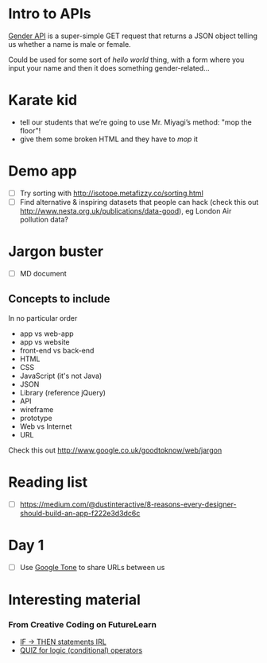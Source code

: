 # Intro to APIs

[Gender API](https://gender-api.com) is a super-simple GET request that returns a JSON object telling us whether a name is male or female.

Could be used for some sort of *hello world* thing, with a form where you input your name and then it does something gender-related...

# Karate kid

- tell our students that we’re going to use Mr. Miyagi’s method: "mop the floor"!
- give them some broken HTML and they have to *mop* it

# Demo app

- [ ] Try sorting with http://isotope.metafizzy.co/sorting.html
- [ ] Find alternative & inspiring datasets that people can hack (check this out http://www.nesta.org.uk/publications/data-good), eg London Air pollution data?

# Jargon buster

- [ ] MD document 

## Concepts to include

In no particular order

- app vs web-app
- app vs website
- front-end vs back-end
- HTML
- CSS
- JavaScript (it's not Java)
- JSON
- Library (reference jQuery)
- API
- wireframe
- prototype
- Web vs Internet
- URL


Check this out http://www.google.co.uk/goodtoknow/web/jargon


# Reading list

- [ ] https://medium.com/@dustinteractive/8-reasons-every-designer-should-build-an-app-f222e3d3dc6c

# Day 1

- [ ] Use [Google Tone](https://chrome.google.com/webstore/detail/google-tone/nnckehldicaciogcbchegobnafnjkcne?hl=en) to share URLs between us

# Interesting material

### From Creative Coding on FutureLearn
* [IF → THEN statements IRL](https://www.futurelearn.com/courses/creative-coding/2/steps/35857)
* [QUIZ for logic (conditional) operators](https://www.futurelearn.com/courses/creative-coding/2/steps/35862/questions/3)